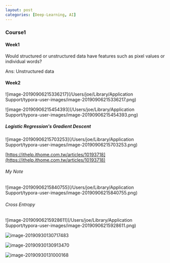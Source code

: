 ```yaml
---
layout: post
categories: [Deep-Learning, AI]
---
```

### Course1

#### Week1

Would structured or unstructured data have features such as pixel values or individual words?

Ans: Unstructured data

#### Week2

![image-20190906215336217](/Users/joe/Library/Application Support/typora-user-images/image-20190906215336217.png)

![image-20190906215454393](/Users/joe/Library/Application Support/typora-user-images/image-20190906215454393.png)

##### Logistic Regression's Gradient Descent

![image-20190906215703253](/Users/joe/Library/Application Support/typora-user-images/image-20190906215703253.png)

[https://ithelp.ithome.com.tw/articles/10193718](https://ithelp.ithome.com.tw/articles/10193718)

###### My Note

![image-20190906215840755](/Users/joe/Library/Application Support/typora-user-images/image-20190906215840755.png)

###### Cross Entropy

![image-20190906215928611](/Users/joe/Library/Application Support/typora-user-images/image-20190906215928611.png)

![image-20190930130717483](https://tva1.sinaimg.cn/large/006y8mN6ly1g7hgpf462kj31440u0x6n.jpg)

![image-20190930130913470](https://tva1.sinaimg.cn/large/006y8mN6ly1g7hgre16lwj318q0u0u0x.jpg)

![image-20190930131000168](https://tva1.sinaimg.cn/large/006y8mN6ly1g7hgs6tkroj30yk0nkqpv.jpg)